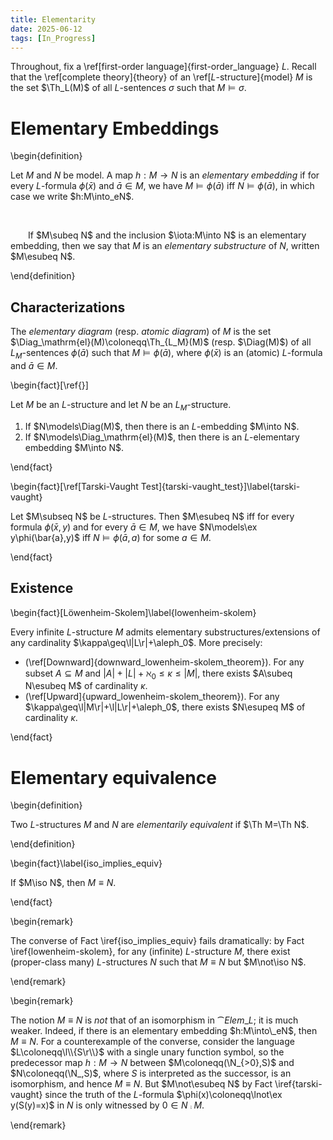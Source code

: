 ```yaml
---
title: Elementarity
date: 2025-06-12
tags: [In_Progress]
---
```


Throughout, fix a \ref[first-order language]{first-order_language} $L$. Recall that the \ref[complete theory]{theory} of an \ref[$L$-structure]{model} $M$ is the set $\Th_L(M)$ of all $L$-sentences $\sigma$ such that $M\models\sigma$.

# Elementary Embeddings

\begin{definition}

Let $M$ and $N$ be model. A map $h:M\to N$ is an _elementary embedding_ if for every $L$-formula $\phi(\bar{x})$ and $\bar{a}\in M$, we have $M\models\phi(\bar{a})$ iff $N\models\phi(\bar{a})$, in which case we write $h:M\into_eN$.

<br>

&emsp;&emsp;If $M\subeq N$ and the inclusion $\iota:M\into N$ is an elementary embedding, then we say that $M$ is an _elementary substructure_ of $N$, written $M\esubeq N$.

\end{definition}

## Characterizations

The _elementary diagram_ (resp. _atomic diagram_) of $M$ is the set $\Diag_\mathrm{el}(M)\coloneqq\Th_{L_M}(M)$ (resp. $\Diag(M)$) of all $L_M$-sentences $\phi(\bar{a})$ such that $M\models\phi(\bar{a})$, where $\phi(\bar{x})$ is an (atomic) $L$-formula and $\bar{a}\in M$.

\begin{fact}[\ref{}]

Let $M$ be an $L$-structure and let $N$ be an $L_M$-structure.
1. If $N\models\Diag(M)$, then there is an $L$-embedding $M\into N$.
1. If $N\models\Diag_\mathrm{el}(M)$, then there is an $L$-elementary embedding $M\into N$.

\end{fact}

\begin{fact}[\ref[Tarski-Vaught Test]{tarski-vaught_test}]\label{tarski-vaught}

Let $M\subseq N$ be $L$-structures. Then $M\esubeq N$ iff for every formula $\phi(\bar{x},y)$ and for every $\bar{a}\in M$, we have $N\models\ex y\phi(\bar{a},y)$ iff $N\models\phi(\bar{a},a)$ for some $a\in M$.

\end{fact}

## Existence

\begin{fact}[Löwenheim-Skolem]\label{lowenheim-skolem}

Every infinite $L$-structure $M$ admits elementary substructures/extensions of any cardinality $\kappa\geq\l|L\r|+\aleph_0$. More precisely:
* (\ref[Downward]{downward_lowenheim-skolem_theorem}). For any subset $A\subseteq M$ and $|A|+|L|+\aleph_0\leq\kappa\leq|M|$, there exists $A\subeq N\esubeq M$ of cardinality $\kappa$.
* (\ref[Upward]{upward_lowenheim-skolem_theorem}). For any $\kappa\geq\l|M\r|+\l|L\r|+\aleph_0$, there exists $N\esupeq M$ of cardinality $\kappa$.

\end{fact}

# Elementary equivalence

\begin{definition}

Two $L$-structures $M$ and $N$ are _elementarily equivalent_ if $\Th M=\Th N$.

\end{definition}


\begin{fact}\label{iso_implies_equiv}

If $M\iso N$, then $M\equiv N$.

\end{fact}

\begin{remark}

The converse of Fact \iref{iso_implies_equiv} fails dramatically: by Fact \iref{lowenheim-skolem}, for any (infinite) $L$-structure $M$, there exist (proper-class many) $L$-structures $N$ such that $M\equiv N$ but $M\not\iso N$.

\end{remark}

\begin{remark}

The notion $M\equiv N$ is _not_ that of an isomorphism in $\cat{Elem}\_L$; it is much weaker. Indeed, if there is an elementary embedding $h:M\into\_eN$, then $M\equiv N$. For a counterexample of the converse, consider the language $L\coloneqq\l\\{S\r\\}$ with a single unary function symbol, so the predecessor map $h:M\to N$ between $M\coloneqq(\N_{>0},S)$ and $N\coloneqq(\N_,S)$, where $S$ is interpreted as the successor, is an isomorphism, and hence $M\equiv N$. But $M\not\esubeq N$ by Fact \iref{tarski-vaught} since the truth of the $L$-formula $\phi(x)\coloneqq\lnot\ex y(S(y)=x)$ in $N$ is only witnessed by $0\in N\comp M$.

\end{remark}
